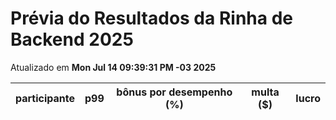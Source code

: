 # Prévia do Resultados da Rinha de Backend 2025
Atualizado em **Mon Jul 14 09:39:31 PM -03 2025**


| participante | p99 | bônus por desempenho (%) | multa ($) | lucro |
| -- | -- | -- | -- | -- |
